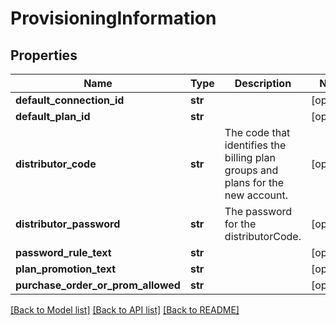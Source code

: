 # ProvisioningInformation

## Properties
Name | Type | Description | Notes
------------ | ------------- | ------------- | -------------
**default_connection_id** | **str** |  | [optional] 
**default_plan_id** | **str** |  | [optional] 
**distributor_code** | **str** | The code that identifies the billing plan groups and plans for the new account. | [optional] 
**distributor_password** | **str** | The password for the distributorCode. | [optional] 
**password_rule_text** | **str** |  | [optional] 
**plan_promotion_text** | **str** |  | [optional] 
**purchase_order_or_prom_allowed** | **str** |  | [optional] 

[[Back to Model list]](../README.md#documentation-for-models) [[Back to API list]](../README.md#documentation-for-api-endpoints) [[Back to README]](../README.md)


